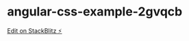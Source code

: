 # angular-css-example-2gvqcb

[Edit on StackBlitz ⚡️](https://stackblitz.com/edit/angular-css-example-2gvqcb)